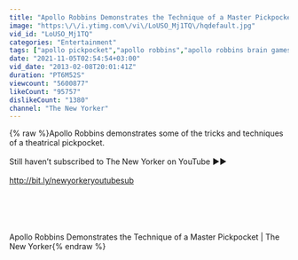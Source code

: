 ```yaml
---
title: "Apollo Robbins Demonstrates the Technique of a Master Pickpocket | The New Yorker"
image: "https:\/\/i.ytimg.com\/vi\/LoUSO_Mj1TQ\/hqdefault.jpg"
vid_id: "LoUSO_Mj1TQ"
categories: "Entertainment"
tags: ["apollo pickpocket","apollo robbins","apollo robbins brain games"]
date: "2021-11-05T02:54:54+03:00"
vid_date: "2013-02-08T20:01:41Z"
duration: "PT6M52S"
viewcount: "5600877"
likeCount: "95757"
dislikeCount: "1380"
channel: "The New Yorker"
---
```

{% raw %}Apollo Robbins demonstrates some of the tricks and techniques of a theatrical pickpocket.<br /><br />Still haven’t subscribed to The New Yorker on YouTube ►► <br /><br /><a rel="nofollow" target="blank" href="http://bit.ly/newyorkeryoutubesub">http://bit.ly/newyorkeryoutubesub</a><br /><br /> <br /><br /><br /><br />Apollo Robbins Demonstrates the Technique of a Master Pickpocket | The New Yorker{% endraw %}
